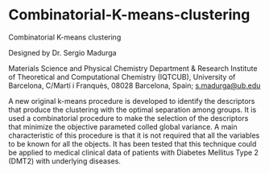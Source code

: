 # Combinatorial-K-means-clustering
Combinatorial K-means clustering

Designed by Dr. Sergio Madurga

Materials Science and Physical Chemistry Department & Research Institute of Theoretical and Computational Chemistry (IQTCUB), University of Barcelona, C/Martí i Franquès, 08028 Barcelona, Spain; s.madurga@ub.edu


A new original k-means procedure is developed to identify the descriptors that produce the clustering with the optimal separation among groups.
It is used a combinatorial procedure to make the selection of the descriptors that minimize the objective parameted colled global variance.
A main characteristic of this procedure is that it is not required that all the variables to be known for all the objects. 
It has been tested that this technique could be applied to medical clinical data of patients with Diabetes Mellitus Type 2 (DMT2) with underlying diseases.
